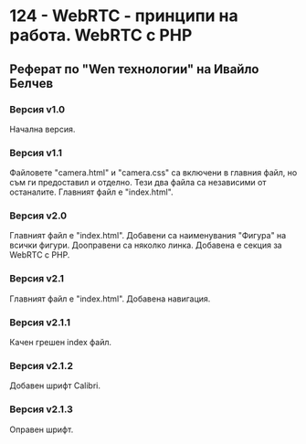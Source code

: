 # 124 - WebRTC - принципи на работа. WebRTC с PHP

## Реферат по "Wen технологии" на Ивайло Белчев

### Версия v1.0

Начална версия.

### Версия v1.1

Файловете "camera.html" и "camera.css" са включени в главния файл, но съм ги предоставил и отделно. Тези два файла са независими от останалите.
Главният файл е "index.html".

### Версия v2.0

Главният файл е "index.html".
Добавени са наименувания "Фигура" на всички фигури. Дооправени са няколко линка.
Добавена е секция за WebRTC с PHP.

### Версия v2.1

Главният файл е "index.html".
Добавена навигация.

### Версия v2.1.1

Качен грешен index файл.

### Версия v2.1.2

Добавен шрифт Calibri.

### Версия v2.1.3

Оправен шрифт.